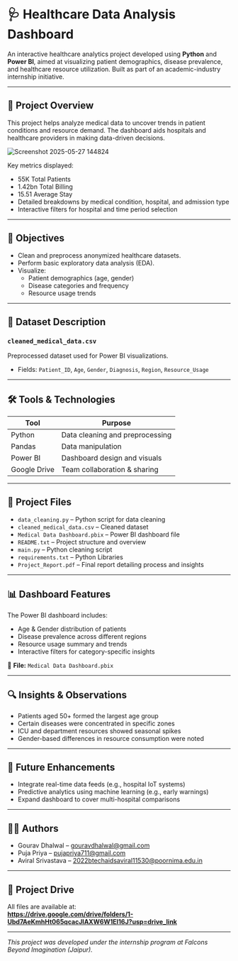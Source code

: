 # 🩺 Healthcare Data Analysis Dashboard

An interactive healthcare analytics project developed using **Python** and **Power BI**, aimed at visualizing patient demographics, disease prevalence, and healthcare resource utilization. Built as part of an academic-industry internship initiative.

---

## 📌 Project Overview

This project helps analyze medical data to uncover trends in patient conditions and resource demand. The dashboard aids hospitals and healthcare providers in making data-driven decisions.

![Screenshot 2025-05-27 144824](https://github.com/user-attachments/assets/1b705956-b7ef-43e0-98c8-b21fee71ebf4)


Key metrics displayed:
- 55K Total Patients
- 1.42bn Total Billing
- 15.51 Average Stay
- Detailed breakdowns by medical condition, hospital, and admission type
- Interactive filters for hospital and time period selection

---

## 🎯 Objectives

- Clean and preprocess anonymized healthcare datasets.
- Perform basic exploratory data analysis (EDA).
- Visualize:
  - Patient demographics (age, gender)
  - Disease categories and frequency
  - Resource usage trends

---

## 📁 Dataset Description

### `cleaned_medical_data.csv`
Preprocessed dataset used for Power BI visualizations.

- Fields: `Patient_ID`, `Age`, `Gender`, `Diagnosis`, `Region`, `Resource_Usage`

---

## 🛠️ Tools & Technologies

| Tool        | Purpose                        |
|-------------|--------------------------------|
| Python      | Data cleaning and preprocessing|
| Pandas      | Data manipulation              |
| Power BI    | Dashboard design and visuals   |
| Google Drive| Team collaboration & sharing   |

---

## 🚀 Project Files

- `data_cleaning.py` – Python script for data cleaning  
- `cleaned_medical_data.csv` – Cleaned dataset  
- `Medical Data Dashboard.pbix` – Power BI dashboard file  
- `README.txt` – Project structure and overview  
- `main.py` – Python cleaning script
- `requirements.txt` – Python Libraries
- `Project_Report.pdf` – Final report detailing process and insights

---

## 📊 Dashboard Features

The Power BI dashboard includes:

- Age & Gender distribution of patients  
- Disease prevalence across different regions  
- Resource usage summary and trends  
- Interactive filters for category-specific insights

📍 **File:** `Medical Data Dashboard.pbix`

---

## 🔍 Insights & Observations

- Patients aged 50+ formed the largest age group  
- Certain diseases were concentrated in specific zones  
- ICU and department resources showed seasonal spikes  
- Gender-based differences in resource consumption were noted

---

## 🚀 Future Enhancements

- Integrate real-time data feeds (e.g., hospital IoT systems)  
- Predictive analytics using machine learning (e.g., early warnings)  
- Expand dashboard to cover multi-hospital comparisons  

---

## 👨‍💻 Authors

- Gourav Dhalwal – gouravdhalwal@gmail.com  
- Puja Priya – pujapriya711@gmail.com  
- Aviral Srivastava – 2022btechaidsaviral11530@poornima.edu.in  

---

## 🔗 Project Drive

All files are available at:  
**https://drive.google.com/drive/folders/1-Ubd7AeKmhHt065qcacJlAXW6W1EI16J?usp=drive_link**

---

*This project was developed under the internship program at Falcons Beyond Imagination (Jaipur).*
